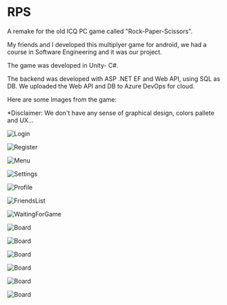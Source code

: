 # RPS
A remake for the old ICQ PC game called "Rock-Paper-Scissors".

My friends and I developed this multiplyer game for android, we had a course in Software Engineering and it was our project.

The game was developed in Unity- C#.

The backend was developed with ASP .NET EF and Web API, using SQL as DB. We uploaded the Web API and DB to Azure DevOps for cloud.

Here are some Images from the game:

*Disclaimer: We don't have any sense of graphical design, colors pallete and UX...

![Login](/Images/RPS_Screenshot_2020.07.28_17.09.55.jpg)

![Register](/Images/RPS_Screenshot_2020.07.28_17.10.00.jpg)

![Menu](/Images/RPS_Screenshot_2020.07.28_17.14.38.jpg)

![Settings](/Images/RPS_Screenshot_2020.07.28_17.15.37.jpg)

![Profile](/Images/RPS_Screenshot_2020.07.28_17.15.55.jpg)

![FriendsList](/Images/RPS_Screenshot_2020.07.28_17.16.06.jpg)

![WaitingForGame](/Images/RPS_Screenshot_2020.07.28_17.18.51.jpg)

![Board](/Images/RPS_Screenshot_2020.07.28_17.36.03.jpg)

![Board](/Images/RPS_Screenshot_2020.07.28_17.36.07.jpg)

![Board](/Images/RPS_Screenshot_2020.07.28_17.36.11.jpg)

![Board](/Images/RPS_Screenshot_2020.07.28_17.36.17.jpg)

![Board](/Images/RPS_Screenshot_2020.07.28_17.36.45.jpg)

![Board](/Images/RPS_Screenshot_2020.07.28_17.37.45.jpg)
